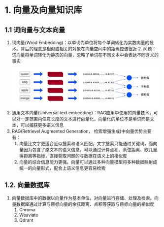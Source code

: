 # 1. 向量及向量知识库
## 1.1 词向量与文本向量
1. 词向量(Wrod Embedding)：以单词为单位将每个单词转化为实数向量的技术。背后的理念是相似或相关的对象在向量空间中的距离应该很近
    2. 问题：词向量将单词转化为静态的向量，忽略了单词在不同文本中会表达不同含义的事实
![alt text](image.png)
2. 通用文本向量(Universal text embedding)：RAG应用中使用的向量技术，可以对一定范围内任意长度的文本进行向量化，向量化的单位不是单词而是文本，可以捕获更多语义信息
3. RAG(Retrievel Augmented Generation， 检索增强生成)中向量优势主要有：
    1. 向量比文字更适合近似搜索和语义匹配。文字搜索只能通过关键词，而向量因为包含了原文本的语义信息，可以通过计算点积、余弦距离、欧几里得距离等指标，直接获取问题的与数据在语义上的相似度
    2. 向量的综合信息能力更强。向量可以通过多种向量模型将多种数据映射成统一的向量形式，配合上语义信息更容易检索
## 1.2. 向量数据库
1. 向量数据库中的数据以向量作为基本单位，对向量进行存储、处理及检索。向量数据库通过计算与目标向量的余弦距离、点积等获取与目标向量的相似度
    1. Chroma
    2. Weaviate
    3. Qdrant